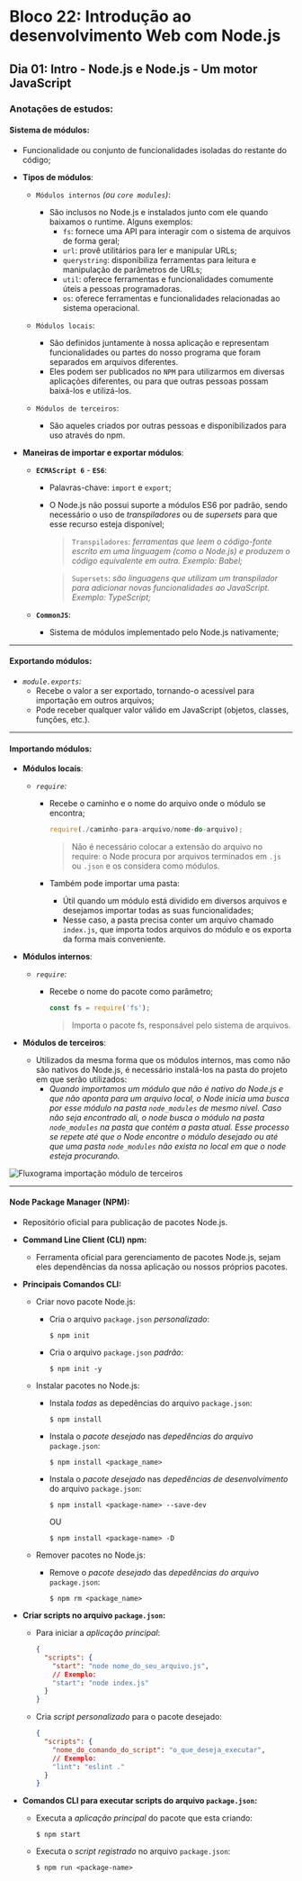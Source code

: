 # Bloco 22: Introdução ao desenvolvimento Web com Node.js
## Dia 01: Intro - Node.js e Node.js - Um motor JavaScript

### Anotações de estudos:

#### Sistema de módulos:
* Funcionalidade ou conjunto de funcionalidades isoladas do restante do código;
* **Tipos de módulos**:
  * `Módulos internos` *(ou `core modules`)*:
    * São inclusos no Node.js e instalados junto com ele quando baixamos o runtime. Alguns exemplos:
      * `fs`: fornece uma API para interagir com o sistema de arquivos de forma geral;
      * `url`: provê utilitários para ler e manipular URLs;
      * `querystring`: disponibiliza ferramentas para leitura e manipulação de parâmetros de URLs;
      * `util`: oferece ferramentas e funcionalidades comumente úteis a pessoas programadoras.
      * `os`: oferece ferramentas e funcionalidades relacionadas ao sistema operacional.

  * `Módulos locais`:
    * São definidos juntamente à nossa aplicação e representam funcionalidades ou partes do nosso programa que foram separados em arquivos diferentes.
    * Eles podem ser publicados no `NPM` para utilizarmos em diversas aplicações diferentes, ou para que outras pessoas possam baixá-los e utilizá-los.

  * `Módulos de terceiros`:
    * São aqueles criados por outras pessoas e disponibilizados para uso através do npm.

* **Maneiras de importar e exportar módulos**:
  * **`ECMAScript 6`** - **`ES6`**:
      * Palavras-chave: `import` e `export`;
      * O Node.js não possui suporte a módulos ES6 por padrão, sendo necessário o uso de *transpiladores* ou de *supersets* para que esse recurso esteja disponível;

        > `Transpiladores`: *ferramentas que leem o código-fonte escrito em uma linguagem (como o Node.js) e produzem o código equivalente em outra. Exemplo: Babel;*

        > `Supersets`: *são linguagens que utilizam um transpilador para adicionar novas funcionalidades ao JavaScript. Exemplo: TypeScript;*

  * **`CommonJS`**:
    * Sistema de módulos implementado pelo Node.js nativamente;

-----

#### Exportando módulos:

* *`module.exports`:*
  * Recebe o valor a ser exportado, tornando-o acessível para importação em outros arquivos;
  * Pode receber qualquer valor válido em JavaScript (objetos, classes, funções, etc.).

-----

#### Importando módulos:

* **Módulos locais**:
  * *`require`:*
    * Recebe o caminho e o nome do arquivo onde o módulo se encontra;
      ~~~javascript
      require(./caminho-para-arquivo/nome-do-arquivo);
      ~~~

      > Não é necessário colocar a extensão do arquivo no require: o Node procura por arquivos terminados em `.js` ou `.json` e os considera como módulos.

    * Também pode importar uma pasta:
      * Útil quando um módulo está dividido em diversos arquivos e desejamos importar todas as suas funcionalidades;
      * Nesse caso, a pasta precisa conter um arquivo chamado `index.js`, que importa todos arquivos do módulo e os exporta da forma mais conveniente.

* **Módulos internos**:
  * *`require`:*
    * Recebe o nome do pacote como parâmetro;
      ~~~javascript
      const fs = require('fs');
      ~~~

      > Importa o pacote fs, responsável pelo sistema de arquivos.

* **Módulos de terceiros**:
  * Utilizados da mesma forma que os módulos internos, mas como não são nativos do Node.js, é necessário instalá-los na pasta do projeto em que serão utilizados:
    * *Quando importamos um módulo que não é nativo do Node.js e que não aponta para um arquivo local, o Node inicia uma busca por esse módulo na pasta `node_modules` de mesmo nível. Caso não seja encontrado ali, o node busca o módulo na pasta `node_modules` na pasta que contém a pasta atual. Esse processo se repete até que o Node encontre o módulo desejado ou até que uma pasta `node_modules` não exista no local em que o node esteja procurando.*

![Fluxograma importação módulo de terceiros](./node_npm.png)

-----

#### Node Package Manager (NPM):

* Repositório oficial para publicação de pacotes Node.js.

* **Command Line Client (CLI) npm:**
  * Ferramenta oficial para gerenciamento de pacotes Node.js, sejam eles dependências da nossa aplicação ou nossos próprios pacotes.

* **Principais Comandos CLI:**
  * Criar novo pacote Node.js:
    * Cria o arquivo `package.json` *personalizado*:
      ~~~shell
      $ npm init
      ~~~

    * Cria o arquivo `package.json` *padrão*:
      ~~~shell
      $ npm init -y
      ~~~

  * Instalar pacotes no Node.js:
    * Instala *todas* as depedências do arquivo `package.json`:
      ~~~shell
      $ npm install
      ~~~

    * Instala o *pacote desejado* nas *depedências do arquivo* `package.json`:
      ~~~shell
      $ npm install <package_name>
      ~~~

    * Instala o *pacote desejado* nas *depedências de desenvolvimento* do arquivo `package.json`:
      ~~~shell
      $ npm install <package-name> --save-dev
      ~~~
      OU
      ~~~shell
      $ npm install <package-name> -D
      ~~~

  * Remover pacotes no Node.js:
    * Remove o *pacote desejado* das *depedências do arquivo* `package.json`:
      ~~~shell
      $ npm rm <package_name>
      ~~~

* **Criar scripts no arquivo `package.json`:**
  * Para iniciar a *aplicação principal*:
    ~~~json
    {
      "scripts": {
        "start": "node nome_do_seu_arquivo.js",
        // Exemplo:
        "start": "node index.js"
      }
    }
    ~~~

  * Cria *script personalizado* para o pacote desejado:
    ~~~json
    {
      "scripts": {
        "nome_do_comando_do_script": "o_que_deseja_executar",
        // Exemplo:
        "lint": "eslint ."
      }
    }
    ~~~

* **Comandos CLI para executar scripts do arquivo `package.json`:**

  * Executa a *aplicação principal* do pacote que esta criando:
    ~~~shell
    $ npm start
    ~~~

  * Executa o *script registrado* no arquivo `package.json`:
    ~~~shell
    $ npm run <package-name>
    ~~~
